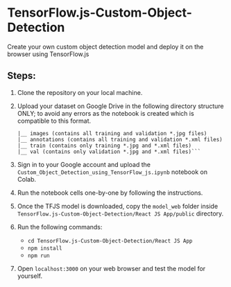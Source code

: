 # TensorFlow.js-Custom-Object-Detection
Create your own custom object detection model and deploy it on the browser using TensorFlow.js

## Steps:

1. Clone the repository on your local machine.
2. Upload your dataset on Google Drive in the following directory structure ONLY; to avoid any errors as the notebook is created which is compatible to this format.

   ```TFJS-Custom-Detection
   |__ images (contains all training and validation *.jpg files)
   |__ annotations (contains all training and validation *.xml files)
   |__ train (contains only training *.jpg and *.xml files)
   |__ val (contains only validation *.jpg and *.xml files)```
   
3. Sign in to your Google account and upload the `Custom_Object_Detection_using_TensorFlow_js.ipynb` notebook on Colab.
4. Run the notebook cells one-by-one by following the instructions.
5. Once the TFJS model is downloaded, copy the `model_web` folder inside `TensorFlow.js-Custom-Object-Detection/React JS App/public` directory.
6. Run the following commands:
   - `cd TensorFlow.js-Custom-Object-Detection/React JS App`
   - `npm install`
   - `npm run`
7. Open `localhost:3000` on your web browser and test the model for yourself.


